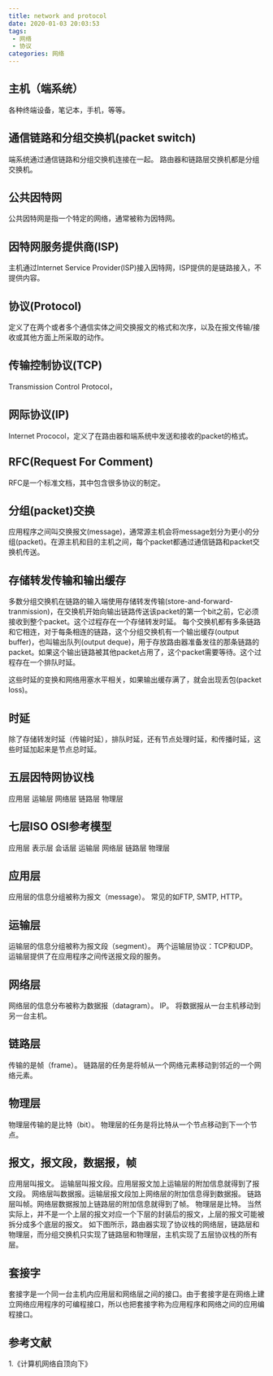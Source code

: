 ```yaml
---
title: network and protocol
date: 2020-01-03 20:03:53
tags:
 - 网络
 - 协议
categories: 网络
---
```



## 主机（端系统）
各种终端设备，笔记本，手机，等等。


## 通信链路和分组交换机(packet switch)
端系统通过通信链路和分组交换机连接在一起。
路由器和链路层交换机都是分组交换机。

## 公共因特网
公共因特网是指一个特定的网络，通常被称为因特网。

## 因特网服务提供商(ISP)
主机通过Internet Service Provider(ISP)接入因特网，ISP提供的是链路接入，不提供内容。

## 协议(Protocol)
定义了在两个或者多个通信实体之间交换报文的格式和次序，以及在报文传输/接收或其他方面上所采取的动作。

## 传输控制协议(TCP)
Transmission Control Protocol，

## 网际协议(IP)
Internet Prococol，定义了在路由器和端系统中发送和接收的packet的格式。

## RFC(Request For Comment)
RFC是一个标准文档，其中包含很多协议的制定。

## 分组(packet)交换
应用程序之间叫交换报文(message)，通常源主机会将message划分为更小的分组(packet)。在源主机和目的主机之间，每个packet都通过通信链路和packet交换机传送。

## 存储转发传输和输出缓存
多数分组交换机在链路的输入端使用存储转发传输(store-and-forward-tranmission)，在交换机开始向输出链路传送该packet的第一个bit之前，它必须接收到整个packet。这个过程存在一个存储转发时延。
每个交换机都有多条链路和它相连，对于每条相连的链路，这个分组交换机有一个输出缓存(output buffer)，也叫输出队列(output deque)，用于存放路由器准备发往的那条链路的packet。如果这个输出链路被其他packet占用了，这个packet需要等待。这个过程存在一个排队时延。

这些时延的变换和网络用塞水平相关，如果输出缓存满了，就会出现丢包(packet loss)。

## 时延
除了存储转发时延（传输时延），排队时延，还有节点处理时延，和传播时延，这些时延加起来是节点总时延。

## 五层因特网协议栈
应用层
运输层
网络层
链路层
物理层

## 七层ISO OSI参考模型
应用层
表示层
会话层
运输层
网络层
链路层
物理层

## 应用层
应用层的信息分组被称为报文（message）。
常见的如FTP, SMTP, HTTP。

## 运输层
运输层的信息分组被称为报文段（segment）。
两个运输层协议：TCP和UDP。
运输层提供了在应用程序之间传送报文段的服务。

## 网络层
网络层的信息分布被称为数据报（datagram）。
IP。
将数据报从一台主机移动到另一台主机。

## 链路层
传输的是帧（frame）。
链路层的任务是将帧从一个网络元素移动到邻近的一个网络元素。

## 物理层
物理层传输的是比特（bit）。
物理层的任务是将比特从一个节点移动到下一个节点。

## 报文，报文段，数据报，帧
应用层叫报文。
运输层叫报文段。应用层报文加上运输层的附加信息就得到了报文段。
网络层叫数据报。运输层报文段加上网络层的附加信息得到数据报。
链路层叫帧。网络层数据报加上链路层的附加信息就得到了帧。
物理层是比特。
当然实际上，并不是一个上层的报文对应一个下层的封装后的报文，上层的报文可能被拆分成多个底层的报文。
如下图所示，路由器实现了协议栈的网络层，链路层和物理层，而分组交换机只实现了链路层和物理层，主机实现了五层协议栈的所有层。


## 套接字
套接字是一个同一台主机内应用层和网络层之间的接口。由于套接字是在网络上建立网络应用程序的可编程接口，所以也把套接字称为应用程序和网络之间的应用编程接口。

## 参考文献
1.《计算机网络自顶向下》
